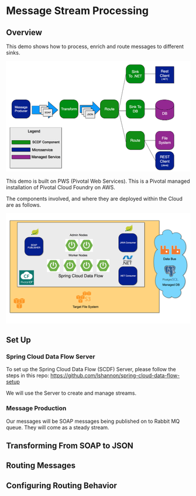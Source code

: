 # Message Stream Processing

## Overview

This demo shows how to process, enrich and route messages to different sinks.

![alt text](dataflow.png "Flow Of Data")

This demo is built on PWS (Pivotal Web Services). This is a Pivotal managed installation of Pivotal Cloud Foundry on AWS.

The components involved, and where they are deployed within the Cloud are as follows.

![alt text](components.png "Components")

## Set Up

### Spring Cloud Data Flow Server
To set up the Spring Cloud Data Flow (SCDF) Server, please follow the steps in this repo:
https://github.com/lshannon/spring-cloud-data-flow-setup

We will use the Server to create and manage streams.

### Message Production

Our messages will be SOAP messages being published on to Rabbit MQ queue. They will come as a steady stream.

## Transforming From SOAP to JSON

## Routing Messages

## Configuring Routing Behavior


